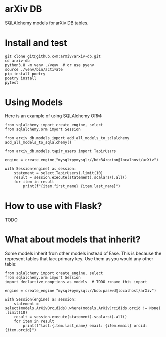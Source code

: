 # arXiv DB

SQLAlchemy models for arXiv DB tables.

# Install and test

    git clone git@github.com:arXiv/arxiv-db.git
    cd arxiv-db
    python3.8 -m venv ./venv  # or use pyenv
    source ./venv/bin/activate
    pip install poetry
    poetry install
    pytest

# Using Models

Here is an example of using SQLAlchemy ORM:

    from sqlalchemy import create_engine, select
    from sqlalchemy.orm import Session

    from arxiv_db.models import add_all_models_to_sqlalchemy
    add_all_models_to_sqlalchemy()

    from arxiv_db.models.tapir_users import TapirUsers

    engine = create_engine("mysql+pymysql://bdc34:onion@localhost/arXiv")

    with Session(engine) as session:
        statement = select(TapirUsers).limit(10)
        result = session.execute(statement).scalars().all()
        for item in result:
            print(f"{item.first_name} {item.last_name}")

# How to use with Flask?

TODO

# What about models that inherit?

Some models inherit from other models instead of Base. This is because
the represent tables that lack primary key. Use them as you would any
other table:

    from sqlalchemy import create_engine, select
    from sqlalchemy.orm import Session
    import declartive_nooptions as models  # TODO rename this import
    
    engine = create_engine("mysql+pymysql://bob:passwd@localhost/arXiv")

    with Session(engine) as session:
        statement = select(models.ArXivOrcidIds).where(models.ArXivOrcidIds.orcid != None) .limit(10)
        result = session.execute(statement).scalars().all()
        for item in result:
            print(f"last:{item.last_name} email: {item.email} orcid:{item.orcid}")
    
